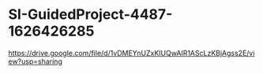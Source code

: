 # SI-GuidedProject-4487-1626426285

https://drive.google.com/file/d/1vDMEYnUZxKIUQwAIR1AScLzKBjAgss2E/view?usp=sharing
